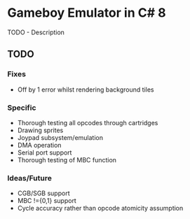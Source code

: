 # Gameboy Emulator in C# 8

TODO - Description

## TODO

### Fixes

- Off by 1 error whilst rendering background tiles

### Specific

- Thorough testing all opcodes through cartridges
- Drawing sprites
- Joypad subsystem/emulation
- DMA operation
- Serial port support
- Thorough testing of MBC function

### Ideas/Future

- CGB/SGB support
- MBC !={0,1} support
- Cycle accuracy rather than opcode atomicity assumption